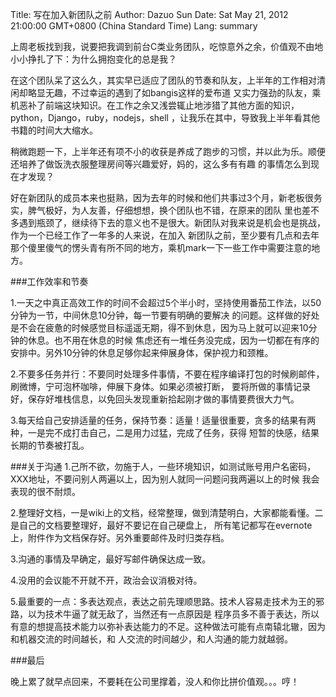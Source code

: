 Title: 写在加入新团队之前
Author: Dazuo Sun
Date: Sat May 21, 2012 21:00:00 GMT+0800 (China Standard Time)
Lang: summary
 
上周老板找到我，说要把我调到前台C类业务团队，吃惊意外之余，价值观不由地小小挣扎了下：为什么拥抱变化的总是我？

在这个团队呆了这么久，其实早已适应了团队的节奏和队友，上半年的工作相对清闲却略显无趣，不过幸运的遇到了如bangis这样的爱布道
又实力强劲的队友，乘机恶补了前端这块知识。在工作之余又浅尝辄止地涉猎了其他方面的知识，python，Django，ruby，nodejs，shell
，让我乐在其中，导致我上半年看其他书籍的时间大大缩水。

稍微跑题一下，上半年还有项不小的收获是养成了跑步的习惯，并以此为乐。顺便还培养了做饭洗衣服整理房间等兴趣爱好，妈的，这么多有有趣
的事情怎么到现在才发现？

好在新团队的成员本来也挺熟，因为去年的时候和他们共事过3个月，新老板很务实，脾气极好，为人友善，仔细想想，换个团队也不错，在原来的团队
里也差不多遇到瓶颈了，继续待下去的意义也不是很大。新团队对我来说是机会也是挑战，作为一个已经工作了一年多的人来说，在加入
新团队之前，至少要有几点和去年那个傻里傻气的愣头青有所不同的地方，乘机mark一下一些工作中需要注意的地方。


###工作效率和节奏

1.一天之中真正高效工作的时间不会超过5个半小时，坚持使用番茄工作法，以50分钟为一节，中间休息10分钟，每一节要有明确的要解决
的问题。这样做的好处是不会在疲惫的时候感觉目标遥遥无期，得不到休息，因为马上就可以迎来10分钟的休息。也不用在休息的时候
焦虑还有一堆任务没完成，因为一切都在有序的安排中。另外10分钟的休息足够你起来伸展身体，保护视力和颈椎。

2.不要多任务并行：不要同时处理多件事情，不要在程序编译打包的时候刷邮件，刷微博，宁可泡杯咖啡，伸展下身体。如果必须被打断，
要将所做的事情记录好，保存好堆栈信息，以免回头发现重新拾起刚才做的事情要费很大力气。

3.每天给自己安排适量的任务，保持节奏：适量！适量很重要，贪多的结果有两种，一是完不成打击自己，二是用力过猛，完成了任务，获得
短暂的快感，结果长期的节奏被打乱。

###关于沟通
1.己所不欲，勿施于人，一些环境知识，如测试账号用户名密码，XXX地址，不要问别人两遍以上，因为别人就同一问题问我两遍以上的时候
我会表现的很不耐烦。

2.整理好文档，一是wiki上的文档，经常整理，做到清楚明白，大家都能看懂。二是自己的文档要整理好，最好不要记在自己硬盘上，
所有笔记都写在evernote上，附件作为文档保存好。另外重要邮件及时归类存档。

3.沟通的事情及早确定，最好写邮件确保达成一致。

4.没用的会议能不开就不开，政治会议消极对待。

5.最重要的一点：多表达观点，表达之前先理顺思路。技术人容易走技术为王的邪路，以为技术牛逼了就无敌了，当然还有一点原因是
程序员多不善于表达，所以有意的想提高技术能力以弥补表达能力的不足。这种做法可能有点南辕北辙，因为和机器交流的时间越长，和
人交流的时间越少，和人沟通的能力就越弱。

###最后

晚上累了就早点回来，不要耗在公司里撑着，没人和你比拼价值观。。。哼！

